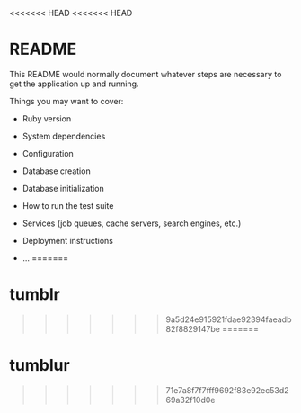 <<<<<<< HEAD
<<<<<<< HEAD
# README

This README would normally document whatever steps are necessary to get the
application up and running.

Things you may want to cover:

* Ruby version

* System dependencies

* Configuration

* Database creation

* Database initialization

* How to run the test suite

* Services (job queues, cache servers, search engines, etc.)

* Deployment instructions

* ...
=======
# tumblr
>>>>>>> 9a5d24e915921fdae92394faeadb82f8829147be
=======
# tumblur
>>>>>>> 71e7a8f7f7fff9692f83e92ec53d269a32f10d0e
